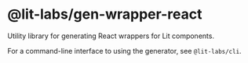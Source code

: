 # @lit-labs/gen-wrapper-react

Utility library for generating React wrappers for Lit components.

For a command-line interface to using the generator, see `@lit-labs/cli`.
